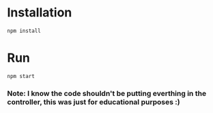 # Installation

`npm install`

# Run
`npm start`

### Note: I know the code shouldn't be putting everthing in the controller, this was just for educational purposes :)